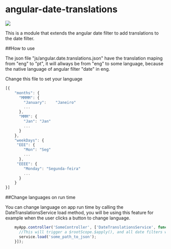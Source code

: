 # angular-date-translations

<p><img src="https://travis-ci.org/eralha/angular-date-translations.svg?branch=master" /></p>

<p>This is a module that extends the angular date filter to add translations to the date filter.</p>

##How to use

<p>The json file "js/angular.date.translations.json" have the translation maping from "eng" to "pt", it will allways be from "eng" to some language, because the native language of angular filter "date" in eng.</p>

<p>Change this file to set your language</p>

```javascript
[{
	"months": {
	  "MMMM": {
	    "January":    "Janeiro"
	    ...
	  },
	  "MMM": {
	    "Jan": "Jan"
	    ...
	  }
	},
	"weekDays": {
	 "EEE": {
	    "Mon": "Seg"
	    ...
	  },
	 "EEEE": {
	    "Monday": "Segunda-feira"
	    ...
	  }
	}
}]
```

##Change languages on run time

<p>You can change language on app run time by calling the DateTranslationsService load method, you will be using this feature for example when the user clicks a button to change language.</p>

```javascript
	myApp.controller('SomeController', ['DateTranslationsService', function(service) {
	  //This will trigger a $rootScope.$apply(), and all date filters will be updated
	  service.load('some_path_to_json');
	}]);
```